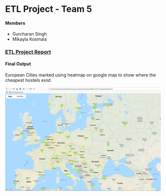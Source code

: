 # ETL Project - Team 5
#### Members
* Gurcharan Singh
* Mikayla Kosmala

### [ETL Project Report](ETL_Project_Report.docx)


#### Final Output
European Cities marked using heatmap on google map to show where the cheapest hostels exist.

![final image](Resources/final_output.png)

